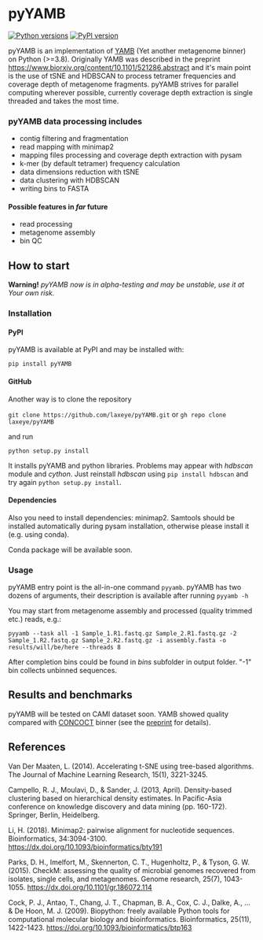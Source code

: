 # pyYAMB

[![Python versions](https://img.shields.io/pypi/pyversions/pyyamb.svg)](https://pypi.org/project/pyYAMB/)
[![PyPI version](https://img.shields.io/pypi/v/pyyamb.svg)](https://pypi.org/project/pyYAMB/)

pyYAMB is an implementation of [YAMB](https://github.com/laxeye/YAMB/) (Yet another metagenome binner) on Python (>=3.8). Originally YAMB was described in the preprint https://www.biorxiv.org/content/10.1101/521286.abstract and it's main point is the use of tSNE and HDBSCAN to process tetramer frequencies and coverage depth of metagenome fragments. pyYAMB strives for parallel computing wherever possible, currently coverage depth extraction is single threaded and takes the most time.

### pyYAMB data processing includes

* contig filtering and fragmentation
* read mapping with minimap2
* mapping files processing and coverage depth extraction with pysam
* k-mer (by default tetramer) frequency calculation
* data dimensions reduction with tSNE
* data clustering with HDBSCAN
* writing bins to FASTA

#### Possible features in *far* future

* read processing
* metagenome assembly
* bin QC

## How to start

**Warning!** *pyYAMB now is in alpha-testing and may be unstable, use it at Your own risk.*

### Installation

#### PyPI

pyYAMB is available at PyPI and may be installed with:

`pip install pyYAMB`

#### GitHub

Another way is to clone the repository

`git clone https://github.com/laxeye/pyYAMB.git` or `gh repo clone laxeye/pyYAMB`

and run

`python setup.py install`

It installs pyYAMB and python libraries. Problems may appear with *hdbscan* module and *cython*. Just reinstall *hdbscan* using `pip install hdbscan` and try again `python setup.py install`.

#### Dependencies

Also you need to install dependencies: minimap2. Samtools should be installed automatically during pysam installation, otherwise please install it (e.g. using conda). 

Conda package will be available soon.

### Usage

pyYAMB entry point is the all-in-one command `pyyamb`. pyYAMB has two dozens of arguments, their description is available after running `pyyamb -h`

You may start from metagenome assembly and processed (quality trimmed etc.) reads, e.g.:

`pyyamb --task all -1 Sample_1.R1.fastq.gz Sample_2.R1.fastq.gz -2 Sample_1.R2.fastq.gz Sample_2.R2.fastq.gz -i assembly.fasta -o results/will/be/here --threads 8`

After completion bins could be found in *bins* subfolder in output folder. "-1" bin collects unbinned sequences.

## Results and benchmarks

pyYAMB will be tested on CAMI dataset soon. YAMB showed quality compared with [CONCOCT](https://github.com/BinPro/CONCOCT) binner (see the [preprint](https://www.biorxiv.org/content/10.1101/521286.abstract) for details).


## References

Van Der Maaten, L. (2014). Accelerating t-SNE using tree-based algorithms. The Journal of Machine Learning Research, 15(1), 3221-3245.

Campello, R. J., Moulavi, D., & Sander, J. (2013, April). Density-based clustering based on hierarchical density estimates. In Pacific-Asia conference on knowledge discovery and data mining (pp. 160-172). Springer, Berlin, Heidelberg.

Li, H. (2018). Minimap2: pairwise alignment for nucleotide sequences. Bioinformatics, 34:3094-3100. https://dx.doi.org/10.1093/bioinformatics/bty191

Parks, D. H., Imelfort, M., Skennerton, C. T., Hugenholtz, P., & Tyson, G. W. (2015). CheckM: assessing the quality of microbial genomes recovered from isolates, single cells, and metagenomes. Genome research, 25(7), 1043-1055. https://dx.doi.org/10.1101/gr.186072.114

Cock, P. J., Antao, T., Chang, J. T., Chapman, B. A., Cox, C. J., Dalke, A., ... & De Hoon, M. J. (2009). Biopython: freely available Python tools for computational molecular biology and bioinformatics. Bioinformatics, 25(11), 1422-1423. https://doi.org/10.1093/bioinformatics/btp163
